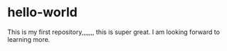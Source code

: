 # hello-world
This is my first repository,,,,,,, this is super great.
I am looking forward to learning more.
